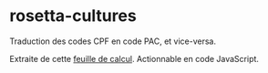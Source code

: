 # rosetta-cultures

Traduction des codes CPF en code PAC, et vice-versa.

Extraite de cette [feuille de calcul][sheet]. Actionnable en code JavaScript.

[sheet]: https://docs.google.com/spreadsheets/d/1xwHuq6hwgBY5DAshZauTnsWXKnzdpWG_/edit#gid=1049985515
